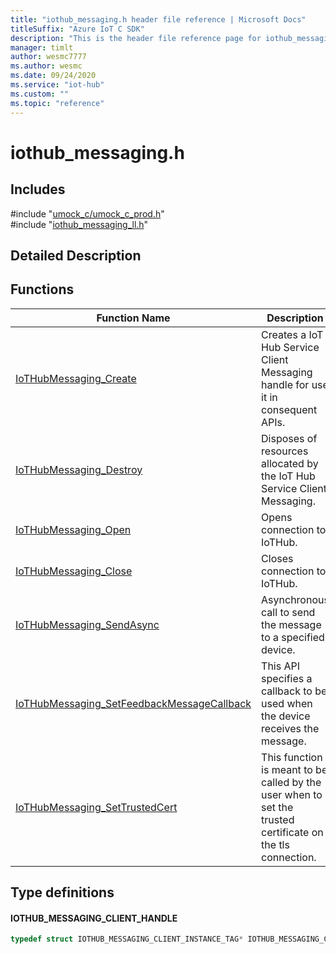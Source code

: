 ```yaml
---                             
title: "iothub_messaging.h header file reference | Microsoft Docs" 
titleSuffix: "Azure IoT C SDK"            
description: "This is the header file reference page for iothub_messaging.h in the Azure IoT C SDK. This SDK is used with Azure IoT Hub and Azure IoT Hub Device Provisioning Service"            
manager: timlt                 
author: wesmc7777              
ms.author: wesmc               
ms.date: 09/24/2020                    
ms.service: "iot-hub"             
ms.custom: ""                
ms.topic: "reference"        
---                            
```


# iothub_messaging.h 

## Includes

\#include "[umock_c/umock_c_prod.h](umock-c-prod-h.md)"  
\#include "[iothub_messaging_ll.h](iothub-messaging-ll-h.md)"  

## Detailed Description

## Functions

Function Name                  | Description                                
--------------------------------|---------------------------------------------
[IoTHubMessaging_Create](./iothub-messaging-h/iothubmessaging-create.md)            | Creates a IoT Hub Service Client Messaging handle for use it in consequent APIs.
[IoTHubMessaging_Destroy](./iothub-messaging-h/iothubmessaging-destroy.md)            | Disposes of resources allocated by the IoT Hub Service Client Messaging.
[IoTHubMessaging_Open](./iothub-messaging-h/iothubmessaging-open.md)            | Opens connection to IoTHub.
[IoTHubMessaging_Close](./iothub-messaging-h/iothubmessaging-close.md)            | Closes connection to IoTHub.
[IoTHubMessaging_SendAsync](./iothub-messaging-h/iothubmessaging-sendasync.md)            | Asynchronous call to send the message to a specified device.
[IoTHubMessaging_SetFeedbackMessageCallback](./iothub-messaging-h/iothubmessaging-setfeedbackmessagecallback.md)            | This API specifies a callback to be used when the device receives the message.
[IoTHubMessaging_SetTrustedCert](./iothub-messaging-h/iothubmessaging-settrustedcert.md)            | This function is meant to be called by the user when to set the trusted certificate on the tls connection.

## Type definitions

#### IOTHUB_MESSAGING_CLIENT_HANDLE

```C
typedef struct IOTHUB_MESSAGING_CLIENT_INSTANCE_TAG* IOTHUB_MESSAGING_CLIENT_HANDLE;
```

